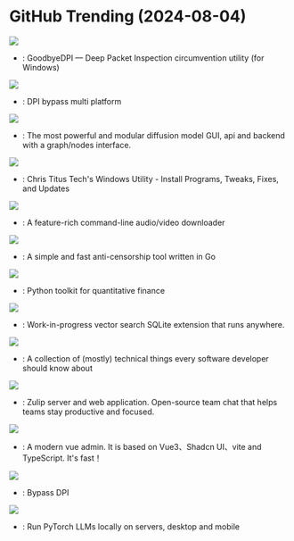 # GitHub Trending (2024-08-04)

![](https://img.shields.io/badge/C-New%20583-green?style=flat-square&logo=appveyor)
- [](https://github.comundefined): GoodbyeDPI — Deep Packet Inspection circumvention utility (for Windows)

![](https://img.shields.io/badge/C-New%20169-green?style=flat-square&logo=appveyor)
- [](https://github.comundefined): DPI bypass multi platform

![](https://img.shields.io/badge/Python-New%20191-green?style=flat-square&logo=appveyor)
- [](https://github.comundefined): The most powerful and modular diffusion model GUI, api and backend with a graph/nodes interface.

![](https://img.shields.io/badge/PowerShell-New%20183-green?style=flat-square&logo=appveyor)
- [](https://github.comundefined): Chris Titus Tech's Windows Utility - Install Programs, Tweaks, Fixes, and Updates

![](https://img.shields.io/badge/Python-New%20131-green?style=flat-square&logo=appveyor)
- [](https://github.comundefined): A feature-rich command-line audio/video downloader

![](https://img.shields.io/badge/Go-New%20195-green?style=flat-square&logo=appveyor)
- [](https://github.comundefined): A simple and fast anti-censorship tool written in Go

![](https://img.shields.io/badge/Jupyter%20Notebook-New%2039-green?style=flat-square&logo=appveyor)
- [](https://github.comundefined): Python toolkit for quantitative finance

![](https://img.shields.io/badge/C-New%20386-green?style=flat-square&logo=appveyor)
- [](https://github.comundefined): Work-in-progress vector search SQLite extension that runs anywhere.

![](https://img.shields.io/badge/none-New%20478-green?style=flat-square&logo=appveyor)
- [](https://github.comundefined): A collection of (mostly) technical things every software developer should know about

![](https://img.shields.io/badge/Python-New%20101-green?style=flat-square&logo=appveyor)
- [](https://github.comundefined): Zulip server and web application. Open-source team chat that helps teams stay productive and focused.

![](https://img.shields.io/badge/Vue-New%20105-green?style=flat-square&logo=appveyor)
- [](https://github.comundefined): A modern vue admin. It is based on Vue3、Shadcn UI、vite and TypeScript. It's fast！

![](https://img.shields.io/badge/C-New%2061-green?style=flat-square&logo=appveyor)
- [](https://github.comundefined): Bypass DPI

![](https://img.shields.io/badge/Python-New%20648-green?style=flat-square&logo=appveyor)
- [](https://github.comundefined): Run PyTorch LLMs locally on servers, desktop and mobile

